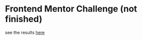 # Frontend Mentor Challenge (not finished)

see the results [here](https://nicolas-ruan.github.io/Frontend-Mentor-Challenge/)